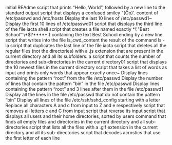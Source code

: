 initial REAdme
script that prints “Hello, World”, followed by a new line to the standard output
script that displays a confused smiley "(Ôo)'.
 content of /etc/passwd and /etc/hosts
Display the last 10 lines of /etc/passwd1~
Display the first 10 lines of /etc/passwd01
 script that displays the third line of the file iacta
 shell script that creates a file named exactly \*\\'"Best School"\'\\*$\?\*\*\*\*\*:) containing the text Best School ending by a new line.
script that writes into the file ls_cwd_content the result of the command ls -la
script that duplicates the last line of the file iacta
script that deletes all the regular files (not the directories) with a .js extension that are present in the current directory and all its subfolders.
a script that counts the number of directories and sub-directories in the current directory01
script that displays the 10 newest files in the current directory
script that takes a list of words as input and prints only words that appear exactly once~
Display lines containing the pattern “root” from the file /etc/passwd
Display the number of lines that contain the pattern “bin” in the file /etc/passwd
Display lines containing the pattern “root” and 3 lines after them in the file /etc/passwd1
Display all the lines in the file /etc/passwd that do not contain the pattern “bin”
Display all lines of the file /etc/ssh/sshd_config starting with a letter
Replace all characters A and c from input to Z and e respectively
script that removes all letters c and C from input
script that reverse its input
 script that displays all users and their home directories, sorted by users
command that finds all empty files and directories in the current directory and all sub-directories
 script that lists all the files with a .gif extension in the current directory and all its sub-directories
script that decodes acrostics that use the first letter of each line
